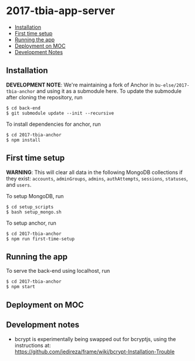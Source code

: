 # 2017-tbia-app-server

- [Installation](#installation)
- [First time setup](#first-time-setup)
- [Running the app](#running-the-app)
- [Deployment on MOC](#deployment-on-moc)
- [Development Notes](#development-notes)

## Installation
__DEVELOPMENT NOTE__: We're maintaining a fork of Anchor in `bu-else/2017-tbia-anchor` and using it as a submodule here. To update the submodule after cloning the repository, run
```
$ cd back-end
$ git submodule update --init --recursive
```

To install dependencies for anchor, run
```
$ cd 2017-tbia-anchor
$ npm install
```

## First time setup
__WARNING__: This will clear all data in the following MongoDB collections if they exist: `accounts`, `adminGroups`, `admins`, `authAttempts`, `sessions`, `statuses`, and `users`.

To setup MongoDB, run
```
$ cd setup_scripts
$ bash setup_mongo.sh
```

To setup anchor, run
```
$ cd 2017-tbia-anchor
$ npm run first-time-setup
```

## Running the app
To serve the back-end using localhost, run
```
$ cd 2017-tbia-anchor
$ npm start
```

## Deployment on MOC

## Development notes
* bcrypt is experimentally being swapped out for bcryptjs, using the instructions at:<br>
https://github.com/jedireza/frame/wiki/bcrypt-Installation-Trouble<br>